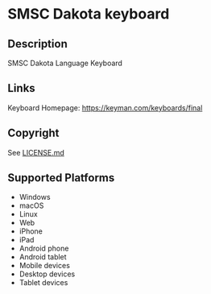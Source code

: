 SMSC Dakota keyboard
==============

Description
-----------
SMSC Dakota Language Keyboard

Links
-----
Keyboard Homepage: https://keyman.com/keyboards/final

Copyright
---------
See [LICENSE.md](LICENSE.md)


Supported Platforms
-------------------
 * Windows
 * macOS
 * Linux
 * Web
 * iPhone
 * iPad
 * Android phone
 * Android tablet
 * Mobile devices
 * Desktop devices
 * Tablet devices

